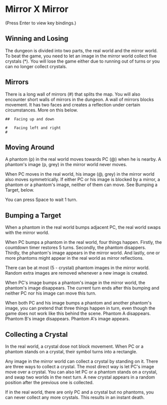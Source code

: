 # Mirror X Mirror

(Press Enter to view key bindings.)

## Winning and Losing

The dungeon is divided into two parts, the real world and the mirror world. To beat the game, you need to let an image in the mirror world collect five crystals (*). You will lose the game either due to running out of turns or you can no longer collect crystals.

## Mirrors

There is a long wall of mirrors (#) that splits the map. You will also encounter short walls of mirrors in the dungeon. A wall of mirrors blocks movement. It has two faces and creates a reflection under certain circumstances. More on this below.

    ##  Facing up and down

    #   Facing left and right
    #

## Moving Around

A phantom (p) in the real world moves towards PC (@) when he is nearby. A phantom's image (p, grey) in the mirror world never moves.

When PC moves in the real world, his image (@, grey) in the mirror world also moves symmetrically. If either PC or his image is blocked by a mirror, a phantom or a phantom's image, neither of them can move. See Bumping a Target, below.

You can press Space to wait 1 turn.

## Bumping a Target

When a phantom in the real world bumps adjacent PC, the real world swaps with the mirror world.

When PC bumps a phantom in the real world, four things happen. Firstly, the countdown timer restores 5 turns. Secondly, the phantom disappers. Thirdly, the phantom's image appears in the mirror world. And lastly, one or more phantoms might appear in the real world as mirror reflections.

There can be at most (5 - crystal) phantom images in the mirror world. Random extra images are removed whenever a new image is created.

When PC's image bumps a phantom's image in the mirror world, the phantom's image disappears. The current turn ends after this bumping and neither PC nor his image can move this turn.

When both PC and his image bumps a phantom and another phantom's image, you can pretend that three things happen in turn, even though the game does not work like this behind the scene. Phantom A disappears. Phantom B's image disappears. Phantom A's image appears.

## Collecting a Crystal

In the real world, a crystal dose not block movement. When PC or a phantom stands on a crystal, their symbol turns into a rectangle.

Any image in the mirror world can collect a crystal by standing on it. There are three ways to collect a crystal. The most direct way is let PC's image move over a crystal. You can also let PC or a phantom stands on a crystal, and swap two worlds in the next turn. A new crystal appears in a random position after the previous one is collected.

If in the real world, there are only PC and a crystal but no phantoms, you can never collect any more crystals. This results in an instant death.
